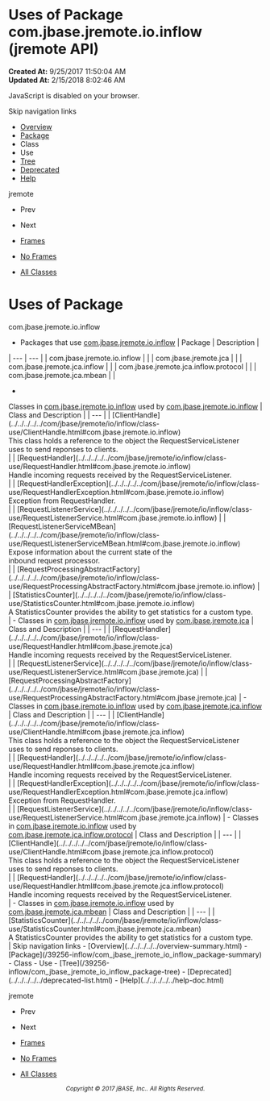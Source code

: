 # Uses of Package com.jbase.jremote.io.inflow (jremote   API)

**Created At:** 9/25/2017 11:50:04 AM  
**Updated At:** 2/15/2018 8:02:46 AM  

<script type="text/javascript"><!--
    try {
        if (location.href.indexOf('is-external=true') == -1) {
            parent.document.title="Uses of Package com.jbase.jremote.io.inflow (jremote   API)";
        }
    }
    catch(err) {
    }
//--></script><noscript><div>JavaScript is disabled on your browser.</div></noscript><!-- ========= START OF TOP NAVBAR ======= -->
<!--   -->
Skip navigation links
<!--   -->
- [Overview](../../../../../overview-summary.html)
- [Package](/39256-inflow/com_jbase_jremote_io_inflow_package-summary)
- Class
- Use
- [Tree](/39256-inflow/com_jbase_jremote_io_inflow_package-tree)
- [Deprecated](../../../../../deprecated-list.html)
- [Help](../../../../../help-doc.html)


jremote <br>

- Prev
- Next


- [Frames](../../../../../index.html?com/jbase/jremote/io/inflow//39256-inflow/com_jbase_jremote_io_inflow_package-use)
- [No Frames](/39256-inflow/com_jbase_jremote_io_inflow_package-use)


- [All Classes](../../../../../allclasses-noframe.html)


<script type="text/javascript"><!--
  allClassesLink = document.getElementById("allclasses_navbar_top");
  if(window==top) {
    allClassesLink.style.display = "block";
  }
  else {
    allClassesLink.style.display = "none";
  }
  //--></script>
<!--   -->
<!-- ========= END OF TOP NAVBAR ========= -->
# Uses of Package
com.jbase.jremote.io.inflow

- <caption><span>Packages that use <a href="../../../../../com/jbase/jremote/io/inflow//39256-inflow/com_jbase_jremote_io_inflow_package-summary">com.jbase.jremote.io.inflow</a></span><span class="tabEnd"> </span></caption>| Package | Description |
| --- | --- |
| com.jbase.jremote.io.inflow |   |
| com.jbase.jremote.jca |   |
| com.jbase.jremote.jca.inflow |   |
| com.jbase.jremote.jca.inflow.protocol |   |
| com.jbase.jremote.jca.mbean |   |
- <!--   -->

<caption><span>Classes in <a href="../../../../../com/jbase/jremote/io/inflow//39256-inflow/com_jbase_jremote_io_inflow_package-summary">com.jbase.jremote.io.inflow</a> used by <a href="../../../../../com/jbase/jremote/io/inflow//39256-inflow/com_jbase_jremote_io_inflow_package-summary">com.jbase.jremote.io.inflow</a></span><span class="tabEnd"> </span></caption>| Class and Description |
| --- |
| [ClientHandle](../../../../../com/jbase/jremote/io/inflow/class-use/ClientHandle.html#com.jbase.jremote.io.inflow)<br>This class holds a reference to the object the RequestServiceListener<br> uses to send reponses to clients.<br> |
| [RequestHandler](../../../../../com/jbase/jremote/io/inflow/class-use/RequestHandler.html#com.jbase.jremote.io.inflow)<br>Handle incoming requests received by the RequestServiceListener.<br> |
| [RequestHandlerException](../../../../../com/jbase/jremote/io/inflow/class-use/RequestHandlerException.html#com.jbase.jremote.io.inflow)<br>Exception from RequestHandler.<br> |
| [RequestListenerService](../../../../../com/jbase/jremote/io/inflow/class-use/RequestListenerService.html#com.jbase.jremote.io.inflow)  |
| [RequestListenerServiceMBean](../../../../../com/jbase/jremote/io/inflow/class-use/RequestListenerServiceMBean.html#com.jbase.jremote.io.inflow)<br>Expose information about the current state of the<br> inbound request processor.<br> |
| [RequestProcessingAbstractFactory](../../../../../com/jbase/jremote/io/inflow/class-use/RequestProcessingAbstractFactory.html#com.jbase.jremote.io.inflow)  |
| [StatisticsCounter](../../../../../com/jbase/jremote/io/inflow/class-use/StatisticsCounter.html#com.jbase.jremote.io.inflow)<br>A StatisticsCounter provides the ability to get statistics for a custom type.<br> |
- <!--   -->

<caption><span>Classes in <a href="../../../../../com/jbase/jremote/io/inflow//39256-inflow/com_jbase_jremote_io_inflow_package-summary">com.jbase.jremote.io.inflow</a> used by <a href="../../../../../com/jbase/jremote/jca//39256-inflow/com_jbase_jremote_io_inflow_package-summary">com.jbase.jremote.jca</a></span><span class="tabEnd"> </span></caption>| Class and Description |
| --- |
| [RequestHandler](../../../../../com/jbase/jremote/io/inflow/class-use/RequestHandler.html#com.jbase.jremote.jca)<br>Handle incoming requests received by the RequestServiceListener.<br> |
| [RequestListenerService](../../../../../com/jbase/jremote/io/inflow/class-use/RequestListenerService.html#com.jbase.jremote.jca)  |
| [RequestProcessingAbstractFactory](../../../../../com/jbase/jremote/io/inflow/class-use/RequestProcessingAbstractFactory.html#com.jbase.jremote.jca)  |
- <!--   -->

<caption><span>Classes in <a href="../../../../../com/jbase/jremote/io/inflow//39256-inflow/com_jbase_jremote_io_inflow_package-summary">com.jbase.jremote.io.inflow</a> used by <a href="../../../../../com/jbase/jremote/jca/inflow//39256-inflow/com_jbase_jremote_io_inflow_package-summary">com.jbase.jremote.jca.inflow</a></span><span class="tabEnd"> </span></caption>| Class and Description |
| --- |
| [ClientHandle](../../../../../com/jbase/jremote/io/inflow/class-use/ClientHandle.html#com.jbase.jremote.jca.inflow)<br>This class holds a reference to the object the RequestServiceListener<br> uses to send reponses to clients.<br> |
| [RequestHandler](../../../../../com/jbase/jremote/io/inflow/class-use/RequestHandler.html#com.jbase.jremote.jca.inflow)<br>Handle incoming requests received by the RequestServiceListener.<br> |
| [RequestHandlerException](../../../../../com/jbase/jremote/io/inflow/class-use/RequestHandlerException.html#com.jbase.jremote.jca.inflow)<br>Exception from RequestHandler.<br> |
| [RequestListenerService](../../../../../com/jbase/jremote/io/inflow/class-use/RequestListenerService.html#com.jbase.jremote.jca.inflow)  |
- <!--   -->

<caption><span>Classes in <a href="../../../../../com/jbase/jremote/io/inflow//39256-inflow/com_jbase_jremote_io_inflow_package-summary">com.jbase.jremote.io.inflow</a> used by <a href="../../../../../com/jbase/jremote/jca/inflow/protocol//39256-inflow/com_jbase_jremote_io_inflow_package-summary">com.jbase.jremote.jca.inflow.protocol</a></span><span class="tabEnd"> </span></caption>| Class and Description |
| --- |
| [ClientHandle](../../../../../com/jbase/jremote/io/inflow/class-use/ClientHandle.html#com.jbase.jremote.jca.inflow.protocol)<br>This class holds a reference to the object the RequestServiceListener<br> uses to send reponses to clients.<br> |
| [RequestHandler](../../../../../com/jbase/jremote/io/inflow/class-use/RequestHandler.html#com.jbase.jremote.jca.inflow.protocol)<br>Handle incoming requests received by the RequestServiceListener.<br> |
- <!--   -->

<caption><span>Classes in <a href="../../../../../com/jbase/jremote/io/inflow//39256-inflow/com_jbase_jremote_io_inflow_package-summary">com.jbase.jremote.io.inflow</a> used by <a href="../../../../../com/jbase/jremote/jca/mbean//39256-inflow/com_jbase_jremote_io_inflow_package-summary">com.jbase.jremote.jca.mbean</a></span><span class="tabEnd"> </span></caption>| Class and Description |
| --- |
| [StatisticsCounter](../../../../../com/jbase/jremote/io/inflow/class-use/StatisticsCounter.html#com.jbase.jremote.jca.mbean)<br>A StatisticsCounter provides the ability to get statistics for a custom type.<br> |
<!-- ======= START OF BOTTOM NAVBAR ====== -->
<!--   -->
Skip navigation links
<!--   -->
- [Overview](../../../../../overview-summary.html)
- [Package](/39256-inflow/com_jbase_jremote_io_inflow_package-summary)
- Class
- Use
- [Tree](/39256-inflow/com_jbase_jremote_io_inflow_package-tree)
- [Deprecated](../../../../../deprecated-list.html)
- [Help](../../../../../help-doc.html)


jremote <br>

- Prev
- Next


- [Frames](../../../../../index.html?com/jbase/jremote/io/inflow//39256-inflow/com_jbase_jremote_io_inflow_package-use)
- [No Frames](/39256-inflow/com_jbase_jremote_io_inflow_package-use)


- [All Classes](../../../../../allclasses-noframe.html)


<script type="text/javascript"><!--
  allClassesLink = document.getElementById("allclasses_navbar_bottom");
  if(window==top) {
    allClassesLink.style.display = "block";
  }
  else {
    allClassesLink.style.display = "none";
  }
  //--></script>
<!--   -->
<!-- ======== END OF BOTTOM NAVBAR ======= -->
<small>			<center>			<i>Copyright © 2017 jBASE, Inc.. All Rights Reserved.</i>		</center></small>
